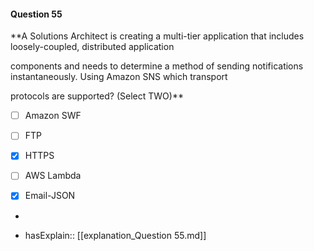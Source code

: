 #### Question  55


**A Solutions Architect is creating a multi-tier application that includes loosely-coupled, distributed application

components and needs to determine a method of sending notifications instantaneously. Using Amazon SNS which transport

protocols are supported? (Select TWO)**


- [ ] Amazon SWF


- [ ] FTP


- [x] HTTPS


- [ ] AWS Lambda


- [x] Email-JSON


*

- hasExplain:: [[explanation_Question  55.md]]